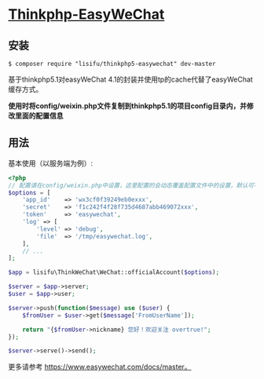 <h1 align="left"><a href="https://www.easywechat.com">Thinkphp-EasyWeChat</a></h1>

## 安装

```shell
$ composer require "lisifu/thinkphp5-easywechat" dev-master
```

基于thinkphp5.1对easyWeChat 4.1的封装并使用tp的cache代替了easyWeChat 缓存方式。

**使用时将config/weixin.php文件复制到thinkphp5.1的项目config目录内，并修改里面的配置信息**

## 用法

基本使用（以服务端为例）:

```php
<?php
// 配置请在config/weixin.php中设置，这里配置的会动态覆盖配置文件中的设置，默认可不传
$options = [
    'app_id'    => 'wx3cf0f39249eb0exxx',
    'secret'    => 'f1c242f4f28f735d4687abb469072xxx',
    'token'     => 'easywechat',
    'log' => [
        'level' => 'debug',
        'file'  => '/tmp/easywechat.log',
    ],
    // ...
];

$app = lisifu\ThinkWeChat\WeChat::officialAccount($options);

$server = $app->server;
$user = $app->user;

$server->push(function($message) use ($user) {
    $fromUser = $user->get($message['FromUserName']);

    return "{$fromUser->nickname} 您好！欢迎关注 overtrue!";
});

$server->serve()->send();
```

更多请参考  https://www.easywechat.com/docs/master。

